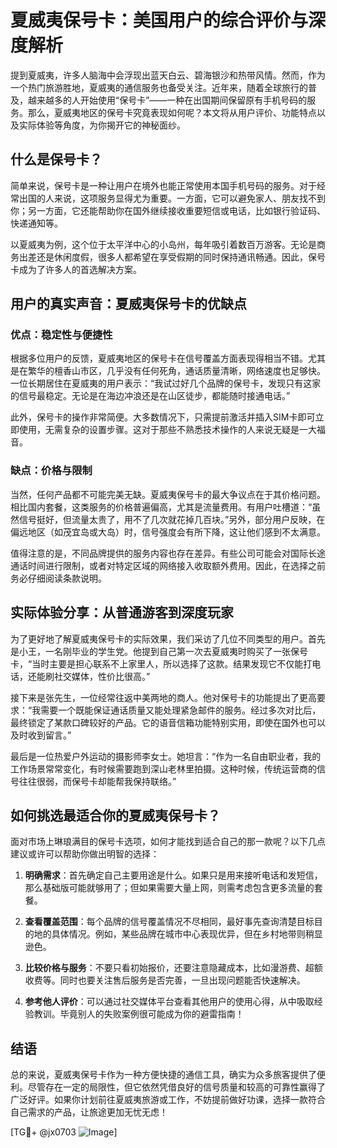 # 夏威夷保号卡：美国用户的综合评价与深度解析

提到夏威夷，许多人脑海中会浮现出蓝天白云、碧海银沙和热带风情。然而，作为一个热门旅游胜地，夏威夷的通信服务也备受关注。近年来，随着全球旅行的普及，越来越多的人开始使用“保号卡”——一种在出国期间保留原有手机号码的服务。那么，夏威夷地区的保号卡究竟表现如何呢？本文将从用户评价、功能特点以及实际体验等角度，为你揭开它的神秘面纱。

## 什么是保号卡？

简单来说，保号卡是一种让用户在境外也能正常使用本国手机号码的服务。对于经常出国的人来说，这项服务显得尤为重要。一方面，它可以避免家人、朋友找不到你；另一方面，它还能帮助你在国外继续接收重要短信或电话，比如银行验证码、快递通知等。

以夏威夷为例，这个位于太平洋中心的小岛州，每年吸引着数百万游客。无论是商务出差还是休闲度假，很多人都希望在享受假期的同时保持通讯畅通。因此，保号卡成为了许多人的首选解决方案。

## 用户的真实声音：夏威夷保号卡的优缺点

### 优点：稳定性与便捷性

根据多位用户的反馈，夏威夷地区的保号卡在信号覆盖方面表现得相当不错。尤其是在繁华的檀香山市区，几乎没有任何死角，通话质量清晰，网络速度也足够快。一位长期居住在夏威夷的用户表示：“我试过好几个品牌的保号卡，发现只有这家的信号最稳定。无论是在海边冲浪还是在山区徒步，都能随时接通电话。”

此外，保号卡的操作非常简便。大多数情况下，只需提前激活并插入SIM卡即可立即使用，无需复杂的设置步骤。这对于那些不熟悉技术操作的人来说无疑是一大福音。

### 缺点：价格与限制

当然，任何产品都不可能完美无缺。夏威夷保号卡的最大争议点在于其价格问题。相比国内套餐，这类服务的价格普遍偏高，尤其是流量费用。有用户吐槽道：“虽然信号挺好，但流量太贵了，用不了几次就花掉几百块。”另外，部分用户反映，在偏远地区（如茂宜岛或大岛）时，信号强度会有所下降，这让他们感到不太满意。

值得注意的是，不同品牌提供的服务内容也存在差异。有些公司可能会对国际长途通话时间进行限制，或者对特定区域的网络接入收取额外费用。因此，在选择之前务必仔细阅读条款说明。

## 实际体验分享：从普通游客到深度玩家

为了更好地了解夏威夷保号卡的实际效果，我们采访了几位不同类型的用户。首先是小王，一名刚毕业的学生党。他提到自己第一次去夏威夷时购买了一张保号卡，“当时主要是担心联系不上家里人，所以选择了这款。结果发现它不仅能打电话，还能刷社交媒体，性价比很高。”

接下来是张先生，一位经常往返中美两地的商人。他对保号卡的功能提出了更高要求：“我需要一个既能保证通话质量又能处理紧急邮件的服务。经过多次对比后，最终锁定了某款口碑较好的产品。它的语音信箱功能特别实用，即使在国外也可以及时收到留言。”

最后是一位热爱户外运动的摄影师李女士。她坦言：“作为一名自由职业者，我的工作场景常常变化，有时候需要跑到深山老林里拍摄。这种时候，传统运营商的信号往往很弱，而保号卡却能帮我保持联络。”

## 如何挑选最适合你的夏威夷保号卡？

面对市场上琳琅满目的保号卡选项，如何才能找到适合自己的那一款呢？以下几点建议或许可以帮助你做出明智的选择：

1. **明确需求**：首先确定自己主要用途是什么。如果只是用来接听电话和发短信，那么基础版可能就够用了；但如果需要大量上网，则需考虑包含更多流量的套餐。
   
2. **查看覆盖范围**：每个品牌的信号覆盖情况不尽相同，最好事先查询清楚目标目的地的具体情况。例如，某些品牌在城市中心表现优异，但在乡村地带则稍显逊色。

3. **比较价格与服务**：不要只看初始报价，还要注意隐藏成本，比如漫游费、超额收费等。同时也要关注售后服务是否完善，一旦出现问题能否快速解决。

4. **参考他人评价**：可以通过社交媒体平台查看其他用户的使用心得，从中吸取经验教训。毕竟别人的失败案例很可能成为你的避雷指南！

## 结语

总的来说，夏威夷保号卡作为一种方便快捷的通信工具，确实为众多旅客提供了便利。尽管存在一定的局限性，但它依然凭借良好的信号质量和较高的可靠性赢得了广泛好评。如果你计划前往夏威夷旅游或工作，不妨提前做好功课，选择一款符合自己需求的产品，让旅途更加无忧无虑！

[TG💪+ @jx0703 ![Image](https://github.com/user-attachments/assets/dbca1d08-cadb-493c-b0ec-ad6f7a83f270)]